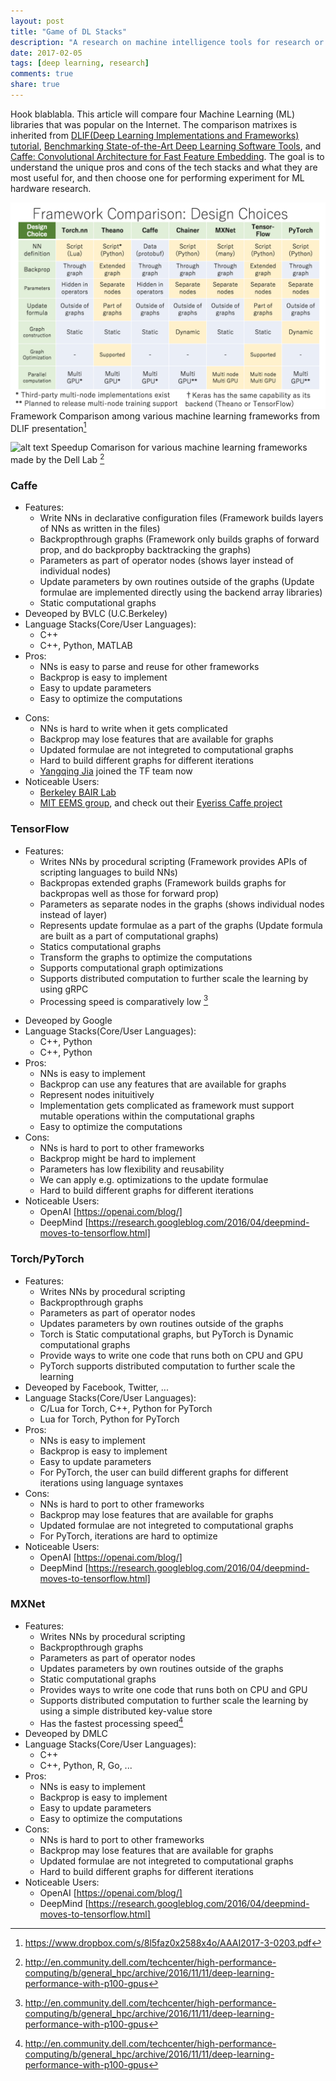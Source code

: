 ```yaml
---
layout: post
title: "Game of DL Stacks"
description: "A research on machine intelligence tools for research or engineering among Caffe, MXNet, Torch/PyTorch and TensorFlow"
date: 2017-02-05
tags: [deep learning, research]
comments: true
share: true
---
```


Hook blablabla. This article will compare four Machine Learning (ML) libraries that was popular on the Internet. The comparison matrixes is inherited from [DLIF(Deep Learning Implementations and Frameworks) tutorial](https://sites.google.com/site/dliftutorial/), [Benchmarking State-of-the-Art Deep Learning Software Tools](https://arxiv.org/pdf/1608.07249v6.pdf), and [Caffe: Convolutional Architecture for Fast Feature Embedding](http://ucb-icsi-vision-group.github.io/caffe-paper/caffe.pdf). The goal is to understand the unique pros and cons of the tech stacks and what they are most useful for, and then choose one for performing experiment for ML hardware research.

![alt text](https://raw.githubusercontent.com/n33t1/n33t1.github.io/master/images/Screen%20Shot%202017-02-06%20at%202.39.17%20AM.png)
Framework Comparison among various machine learning frameworks from DLIF presentation[^1]

![alt text](http://en.community.dell.com/resized-image/__size/1650x0/__key/communityserver-blogs-components-weblogfiles/00-00-00-45-39/image007.png)
Speedup Comarison for various machine learning frameworks made by the Dell Lab [^2]
[^2]: <http://en.community.dell.com/techcenter/high-performance-computing/b/general_hpc/archive/2016/11/11/deep-learning-performance-with-p100-gpus>
### Caffe
* Features:
	* Write NNs in declarative configuration files (Framework builds layers of NNs as written in the files)
	* Backpropthrough graphs (Framework only builds graphs of forward prop, and do backpropby backtracking the graphs)
	* Parameters as part of operator nodes (shows layer instead of individual nodes)
	* Update parameters by own routines outside of the graphs (Update formulae are implemented directly using the backend array libraries)
	* Static computational graphs
* Deveoped by BVLC (U.C.Berkeley)
* Language Stacks(Core/User Languages):
	* C++
    * C++, Python, MATLAB
* Pros:
	* NNs is easy to parse and reuse for other frameworks
	* Backprop is easy to implement
	* Easy to update parameters 
	* Easy to optimize the computations
[^1]: <https://www.dropbox.com/s/8l5faz0x2588x4o/AAAI2017-3-0203.pdf>

* Cons:
    * NNs is hard to write when it gets complicated
    * Backprop may lose features that are available for graphs
    * Updated formulae are not integreted to computational graphs
    * Hard to build different graphs for different iterations
    * [Yangqing Jia](http://daggerfs.com/) joined the TF team now 
* Noticeable Users: 
    * [Berkeley BAIR Lab](http://bair.berkeley.edu/software.html)
    * [MIT EEMS group](http://www.rle.mit.edu/eems/research/), and check out their [Eyeriss Caffe project](http://eyeriss.mit.edu/)

### TensorFlow
* Features:
	* Writes NNs by procedural scripting (Framework provides APIs of scripting languages to build NNs)
	* Backpropas extended graphs (Framework builds graphs for backpropas well as those for forward prop) 
	* Parameters as separate nodes in the graphs (shows individual nodes instead of layer)
	* Represents update formulae as a part of the graphs (Update formula are built as a part of computational graphs)
	* Statics computational graphs
	* Transform the graphs to optimize the computations
	* Supports computational graph optimizations
	* Supports distributed computation to further scale the learning by using gRPC
	* Processing speed is comparatively low [^3]
[^3]: <http://en.community.dell.com/techcenter/high-performance-computing/b/general_hpc/archive/2016/11/11/deep-learning-performance-with-p100-gpus>
* Deveoped by Google
* Language Stacks(Core/User Languages):
	* C++, Python
    * C++, Python
* Pros:
	* NNs is easy to implement
	* Backprop can use any features that are available for graphs
	* Represent nodes inituitively
	* Implementation gets complicated as framework must support mutable operations within the computational graphs
	* Easy to optimize the computations
* Cons:
	* NNs is hard to port to other frameworks 
	* Backprop might be hard to implement
	* Parameters has low flexibility and reusability
	* We can apply e.g. optimizations to the update formulae
    * Hard to build different graphs for different iterations
* Noticeable Users: 
    * OpenAI [https://openai.com/blog/]
    * DeepMind [https://research.googleblog.com/2016/04/deepmind-moves-to-tensorflow.html]

### Torch/PyTorch
* Features:
	* Writes NNs by procedural scripting
	* Backpropthrough graphs
	* Parameters as part of operator nodes
	* Updates parameters by own routines outside of the graphs
	* Torch is Static computational graphs, but PyTorch is Dynamic computational graphs
	* Provide ways to write one code that runs both on CPU and GPU
	* PyTorch supports distributed computation to further scale the learning
* Deveoped by Facebook, Twitter, ...
* Language Stacks(Core/User Languages):
	* C/Lua for Torch, C++, Python for PyTorch
    * Lua for Torch, Python for PyTorch
* Pros:
	* NNs is easy to implement
	* Backprop is easy to implement
	* Easy to update parameters 
	* For PyTorch, the user can build different graphs for different iterations using language syntaxes
* Cons:
	* NNs is hard to port to other frameworks
	* Backprop may lose features that are available for graphs
	* Updated formulae are not integreted to computational graphs
	* For PyTorch, iterations are hard to optimize
* Noticeable Users: 
    * OpenAI [https://openai.com/blog/]
    * DeepMind [https://research.googleblog.com/2016/04/deepmind-moves-to-tensorflow.html]

### MXNet
* Features:
	* Writes NNs by procedural scripting
	* Backpropthrough graphs
	* Parameters as part of operator nodes
	* Updates parameters by own routines outside of the graphs
	* Static computational graphs
	* Provides ways to write one code that runs both on CPU and GPU
	* Supports distributed computation to further scale the learning by using a simple distributed key-value store
	* Has the fastest processing speed[^3]
* Deveoped by DMLC
* Language Stacks(Core/User Languages):
	* C++
    * C++, Python, R, Go, ...
* Pros:
	* NNs is easy to implement
	* Backprop is easy to implement
	* Easy to update parameters 
	* Easy to optimize the computations
* Cons:
	* NNs is hard to port to other frameworks
	* Backprop may lose features that are available for graphs
	* Updated formulae are not integreted to computational graphs
	* Hard to build different graphs for different iterations
* Noticeable Users: 
    * OpenAI [https://openai.com/blog/]
    * DeepMind [https://research.googleblog.com/2016/04/deepmind-moves-to-tensorflow.html]

